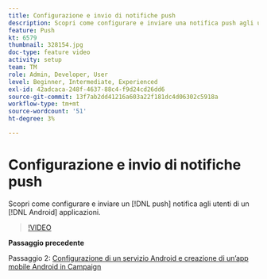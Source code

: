 ```yaml
---
title: Configurazione e invio di notifiche push
description: Scopri come configurare e inviare una notifica push agli utenti delle app Android.
feature: Push
kt: 6579
thumbnail: 328154.jpg
doc-type: feature video
activity: setup
team: TM
role: Admin, Developer, User
level: Beginner, Intermediate, Experienced
exl-id: 42adcaca-248f-4637-88c4-f9d24cd26dd6
source-git-commit: 13f7ab2dd41216a603a22f181dc4d06302c5918a
workflow-type: tm+mt
source-wordcount: '51'
ht-degree: 3%

---
```


# Configurazione e invio di notifiche push

Scopri come configurare e inviare un [!DNL push] notifica agli utenti di un [!DNL Android] applicazioni.

>[!VIDEO](https://video.tv.adobe.com/v/328154?quality=12&learn=on)

**Passaggio precedente**

Passaggio 2: [Configurazione di un servizio Android e creazione di un’app mobile Android in Campaign](/help/tutorial-getting-started-with-push-notifications-for-android/configuring-an-android-service-in-campaign.md)

